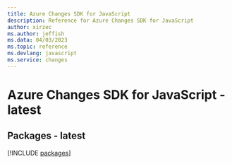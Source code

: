 ```yaml
---
title: Azure Changes SDK for JavaScript
description: Reference for Azure Changes SDK for JavaScript
author: xirzec
ms.author: jeffish
ms.data: 04/03/2023
ms.topic: reference
ms.devlang: javascript
ms.service: changes
---
```

# Azure Changes SDK for JavaScript - latest
## Packages - latest
[!INCLUDE [packages](changes-index.md)]